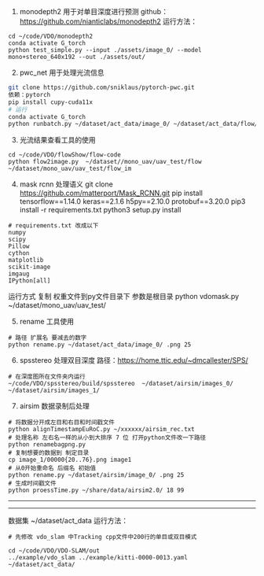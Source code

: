 1. monodepth2 用于对单目深度进行预测
github：https://github.com/nianticlabs/monodepth2
运行方法：
```
cd ~/code/VDO/monodepth2
conda activate G_torch
python test_simple.py --input ./assets/image_0/ --model mono+stereo_640x192 --out ./assets/out/

```
2. pwc_net 用于处理光流信息
```bash
git clone https://github.com/sniklaus/pytorch-pwc.git
依赖：pytorch 
pip install cupy-cuda11x
# 运行
conda activate G_torch
python runbatch.py ~/dataset/act_data/image_0/ ~/dataset/act_data/flow/
```

3. 光流结果查看工具的使用
```
cd ~/code/VDO/flowShow/flow-code
python flow2image.py  ~/dataset//mono_uav/uav_test/flow ~/dataset/mono_uav/uav_test/flow_im
```

4. mask rcnn 处理语义
git clone https://github.com/matterport/Mask_RCNN.git
pip install tensorflow==1.14.0 keras==2.1.6 h5py==2.10.0 protobuf==3.20.0
pip3 install -r requirements.txt
python3 setup.py install
```
# requirements.txt 改成以下
numpy
scipy
Pillow
cython
matplotlib
scikit-image
imgaug
IPython[all]
```
运行方式
复制 权重文件到py文件目录下 参数是根目录
python vdomask.py ~/dataset/mono_uav/uav_test/

5. rename 工具使用
```
# 路径 扩展名 要减去的数字
python rename.py ~/dataset/act_data/image_0/ .png 25
```

6. spsstereo 处理双目深度
路径：https://home.ttic.edu/~dmcallester/SPS/
```
# 在深度图所在文件夹内运行
~/code/VDO/spsstereo/build/spsstereo  ~/dataset/airsim/images_0/ ~/dataset/airsim/images_1/

```
7. airsim 数据录制后处理
``` 
# 将数据分开成左目和右目和时间戳文件
python alignTimestampEuRoC.py ~/xxxxxx/airsim_rec.txt
# 处理名称 左右名一样的从小到大排序 7 位 打开python文件改一下路径
python renamebagpng.py 
# 复制想要的数据到 制定目录
cp image_1/00000{20..76}.png image1
# 从0开始重命名 后缀名 初始值
python rename.py ~/dataset/airsim/image_0/ .png 25
# 生成时间戳文件
python proessTime.py ~/share/data/airsim2.0/ 18 99

```

-----------------------------------------------------------------------------------------
-----------------------------------------------------------------------------------------
数据集
~/dataset/act_data
运行方法：
```
# 先修改 vdo_slam 中Tracking cpp文件中200行的单目或双目模式

cd ~/code/VDO/VDO-SLAM/out
../example/vdo_slam ../example/kitti-0000-0013.yaml ~/dataset/act_data/


```
 
